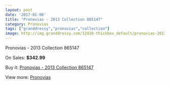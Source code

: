 ```yaml
---
layout: post
date: '2017-01-06'
title: "Pronovias - 2013 Collection 865147"
category: Pronovias
tags: ["granddressy","pronovias","collection"]
image: http://img.granddressy.com/12428-thickbox_default/pronovias-2013-collection-865147.jpg
---
```

Pronovias - 2013 Collection 865147

On Sales: **$342.99**
<a href="https://www.granddressy.com/en/pronovias/11510-pronovias-2013-collection-865147.html"><amp-img layout="responsive" width="600" height="600" src="//img.granddressy.com/12428-thickbox_default/pronovias-2013-collection-865147.jpg" alt="Pronovias - 2013 Collection 865147 0" /></a>

Buy it: [Pronovias - 2013 Collection 865147](https://www.granddressy.com/en/pronovias/11510-pronovias-2013-collection-865147.html "Pronovias - 2013 Collection 865147")

View more: [Pronovias](https://www.granddressy.com/en/63-pronovias "Pronovias")